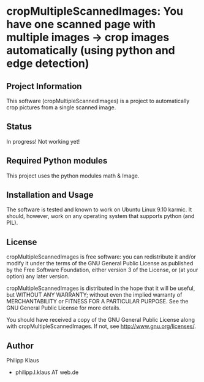 # cropMultipleScannedImages: You have one scanned page with multiple images → crop images automatically (using python and edge detection)

## Project Information

This software (cropMultipleScannedImages) is a project to automatically crop pictures from
a single scanned image.

## Status

In progress! Not working yet!

## Required Python modules

This project uses the python modules math & Image.

## Installation and Usage

The software is tested and known to work on Ubuntu Linux 9.10 karmic.
It should, however, work on any operating system that supports python (and PIL).

## License

   cropMultipleScannedImages is free software: you can redistribute it and/or modify
   it under the terms of the GNU General Public License as published by
   the Free Software Foundation, either version 3 of the License, or
   (at your option) any later version.

   cropMultipleScannedImages is distributed in the hope that it will be useful,
   but WITHOUT ANY WARRANTY; without even the implied warranty of
   MERCHANTABILITY or FITNESS FOR A PARTICULAR PURPOSE.  See the
   GNU General Public License for more details.

   You should have received a copy of the GNU General Public License
   along with cropMultipleScannedImages.  If not, see <http://www.gnu.org/licenses/>.

## Author

Philipp Klaus 

* philipp.l.klaus AT web.de



